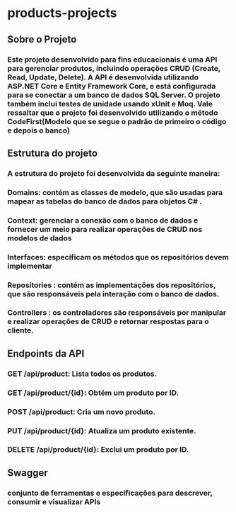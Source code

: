 # products-projects

## Sobre o Projeto

### Este projeto desenvolvido para fins educacionais é uma API para gerenciar produtos, incluindo operações CRUD (Create, Read, Update, Delete). A API é desenvolvida utilizando ASP.NET Core e Entity Framework Core, e está configurada para se conectar a um banco de dados SQL Server. O projeto também inclui testes de unidade usando xUnit e Moq. Vale ressaltar que o projeto foi desenvolvido utilizando o método CodeFirst(Modelo que se segue o padrão de primeiro o código e depois o banco)

## Estrutura do projeto 

### A estrutura do projeto foi desenvolvida da seguinte maneira:

### Domains: contém as classes de modelo, que são usadas para mapear as tabelas do banco de dados para objetos C# .

### Context: gerenciar a conexão com o banco de dados e fornecer um meio para realizar operações de CRUD nos modelos de dados

### Interfaces: especificam os métodos que os repositórios devem implementar

### Repositories : contém as implementações dos repositórios, que são responsáveis pela interação com o banco de dados. 

### Controllers : os controladores são responsáveis por manipular e realizar operações de CRUD e retornar respostas para o cliente.


## Endpoints da API

### GET /api/product: Lista todos os produtos.
### GET /api/product/{id}: Obtém um produto por ID.
### POST /api/product: Cria um novo produto.
### PUT /api/product/{id}: Atualiza um produto existente.
### DELETE /api/product/{id}: Exclui um produto por ID.


## Swagger

### conjunto de ferramentas e especificações para descrever, consumir e visualizar APIs


